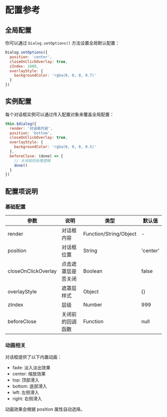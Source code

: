 # 配置参考

## 全局配置

你可以通过 `Dialog.setOptions()` 方法设置全局默认配置：

```js
Dialog.setOptions({
  position: 'center',
  closeOnClickOverlay: true,
  zIndex: 1000,
  overlayStyle: {
    backgroundColor: 'rgba(0, 0, 0, 0.7)'
  }
})
```

## 实例配置

每个对话框实例可以通过传入配置对象来覆盖全局配置：

```js
this.$dialog({
  render: '对话框内容',
  position: 'bottom',
  closeOnClickOverlay: true,
  overlayStyle: {
    backgroundColor: 'rgba(0, 0, 0, 0.5)'
  },
  beforeClose: (done) => {
    // 关闭前的处理逻辑
    done()
  }
})
```

## 配置项说明

### 基础配置

| 参数 | 说明 | 类型 | 默认值 |
|------|------|------|--------|
| render | 对话框内容 | Function/String/Object | - |
| position | 对话框位置 | String | 'center' |
| closeOnClickOverlay | 点击遮罩层是否关闭 | Boolean | false |
| overlayStyle | 遮罩层样式 | Object | {} |
| zIndex | 层级 | Number | 999 |
| beforeClose | 关闭前的回调函数 | Function | null |

### 动画相关

对话框提供了以下内置动画：

- fade: 淡入淡出效果
- center: 缩放效果
- top: 顶部滑入
- bottom: 底部滑入
- left: 左侧滑入
- right: 右侧滑入

动画效果会根据 position 属性自动选择。 